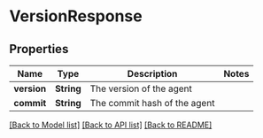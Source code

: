 # VersionResponse

## Properties

Name | Type | Description | Notes
------------ | ------------- | ------------- | -------------
**version** | **String** | The version of the agent | 
**commit** | **String** | The commit hash of the agent | 

[[Back to Model list]](../README.md#documentation-for-models) [[Back to API list]](../README.md#documentation-for-api-endpoints) [[Back to README]](../README.md)


